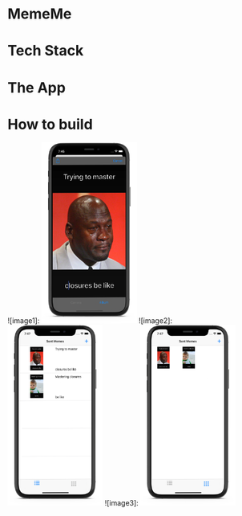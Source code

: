 #  MemeMe

# Tech Stack 

# The App


 
# How to build 


![image1]: <img src="https://github.com/MoSourang/Udacity_IOS_Nanodegree/blob/master/MemeMe%201.0/screenshots/Meme%20Editor.png" width="190" height="360">
![image2]: <img src="https://github.com/MoSourang/Udacity_IOS_Nanodegree/blob/master/MemeMe%201.0/screenshots/Meme%20TableView.png" width="190" height="360">
![image3]: <img src="https://github.com/MoSourang/Udacity_IOS_Nanodegree/blob/master/MemeMe%201.0/screenshots/Meme%20CollectionView.png" width="190" height="360">


